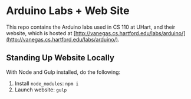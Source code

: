 # Arduino Labs + Web Site

This repo contains the Arduino labs used in CS 110 at UHart, and their website, which is hosted at [http://vanegas.cs.hartford.edu/labs/arduino/](http://vanegas.cs.hartford.edu/labs/arduino/).

## Standing Up Website Locally
With Node and Gulp installed, do the following:
1. Install `node_modules`: `npm i`
2. Launch website: `gulp`
